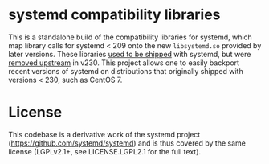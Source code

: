 # systemd compatibility libraries

This is a standalone build of the compatibility libraries for systemd, which
map library calls for systemd < 209 onto the new `libsystemd.so` provided by
later versions. These libraries
[used to be shipped](https://lists.freedesktop.org/archives/systemd-devel/2014-February/017146.html)
with systemd, but were
[removed upstream](https://github.com/systemd/systemd/commit/4de282cf9324ab13d17ac334244d0d7cae2df37d)
in v230. This project allows one to easily backport recent versions of systemd
on distributions that originally shipped with versions < 230, such as CentOS 7.

# License
This codebase is a derivative work of the systemd project
(https://github.com/systemd/systemd) and is thus covered by the same license
(LGPLv2.1+, see LICENSE.LGPL2.1 for the full text).
